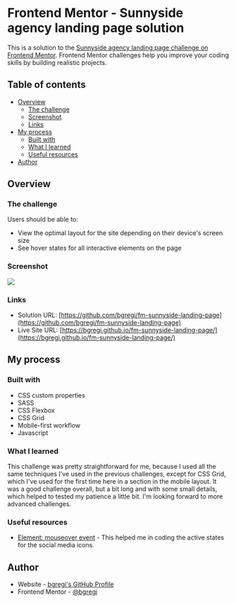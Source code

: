 # Frontend Mentor - Sunnyside agency landing page solution

This is a solution to the [Sunnyside agency landing page challenge on Frontend Mentor](https://www.frontendmentor.io/challenges/sunnyside-agency-landing-page-7yVs3B6ef). Frontend Mentor challenges help you improve your coding skills by building realistic projects.

## Table of contents

- [Overview](#overview)
  - [The challenge](#the-challenge)
  - [Screenshot](#screenshot)
  - [Links](#links)
- [My process](#my-process)
  - [Built with](#built-with)
  - [What I learned](#what-i-learned)
  - [Useful resources](#useful-resources)
- [Author](#author)

## Overview

### The challenge

Users should be able to:

- View the optimal layout for the site depending on their device's screen size
- See hover states for all interactive elements on the page

### Screenshot

![](./screenshot.png)

### Links

- Solution URL: [https://github.com/bgregi/fm-sunnyside-landing-page](https://github.com/bgregi/fm-sunnyside-landing-page)
- Live Site URL: [https://bgregi.github.io/fm-sunnyside-landing-page/](https://bgregi.github.io/fm-sunnyside-landing-page/)

## My process

### Built with

- CSS custom properties
- SASS
- CSS Flexbox
- CSS Grid
- Mobile-first workflow
- Javascript

### What I learned

This challenge was pretty straightforward for me, because I used all the same techniques I've used in the previous challenges, except for CSS Grid, which I've used for the first time here in a section in the mobile layout. It was a good challenge overall, but a bit long and with some small details, which helped to tested my patience a little bit. I'm looking forward to more advanced challenges.


### Useful resources

- [Element: mouseover event](https://developer.mozilla.org/en-US/docs/Web/API/Element/mouseover_event) - This helped me in coding the active states for the social media icons.

## Author

- Website - [bgregi's GitHub Profile](https://github.com/bgregi)
- Frontend Mentor - [@bgregi](https://www.frontendmentor.io/profile/bgregi)